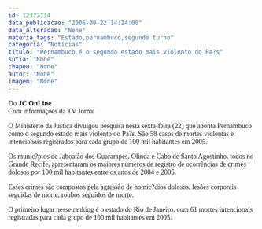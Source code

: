 ```yaml
---
id: 12372734
data_publicacao: "2006-09-22 14:24:00"
data_alteracao: "None"
materia_tags: "Estado,pernambuco,segundo turno"
categoria: "Notícias"
titulo: "Pernambuco é o segundo estado mais violento do Pa?s"
sutia: "None"
chapeu: "None"
autor: "None"
imagem: "None"
---
```

<p><P><FONT face=Verdana>Do<B> JC OnLine</B><BR>Com informações da TV Jornal</FONT></P></p>
<p><P><FONT face=Verdana>O Ministério da Justiça divulgou pesquisa nesta sexta-feira (22) que aponta Pernambuco como o segundo estado mais violento do Pa?s. São 58 casos de mortes violentas e intencionais registrados para cada grupo de 100 mil habitantes em 2005. </FONT></P></p>
<p><P><FONT face=Verdana>Os munic?pios de Jaboatão dos Guararapes, Olinda e Cabo de Santo Agostinho, todos no Grande Recife, apresentaram os maiores números de registro de ocorrências de crimes dolosos por 100 mil habitantes entre os anos de 2004 e 2005. </FONT></P></p>
<p><P><FONT face=Verdana>Esses crimes são compostos pela agressão de homic?dios dolosos, lesões corporais seguidas de morte, roubos seguidos de morte. </FONT></P></p>
<p><P><FONT face=Verdana>O primeiro lugar nesse ranking é o estado do Rio de Janeiro, com 61 mortes intencionais registradas para cada grupo de 100 mil habitantes em 2005.</FONT></P> </p>

